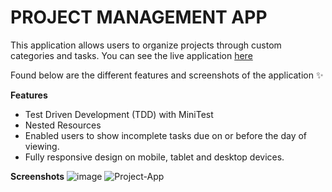 # PROJECT MANAGEMENT APP
This application allows users to organize projects through custom categories and tasks. You can see the live application [here](https://eque-workday.herokuapp.com/)

Found below are the different features and screenshots of the application ✨


**Features**
- Test Driven Development (TDD) with MiniTest
- Nested Resources
- Enabled users to show incomplete tasks due on or before the day of viewing. 
- Fully responsive design on mobile, tablet and desktop devices.

**Screenshots**
![image](https://user-images.githubusercontent.com/68733895/113650363-ab7f4a80-96c2-11eb-8ae7-629f8857894d.png)
![Project-App](https://user-images.githubusercontent.com/68733895/113650424-c18d0b00-96c2-11eb-816f-d4e9feeac4d9.JPG)
